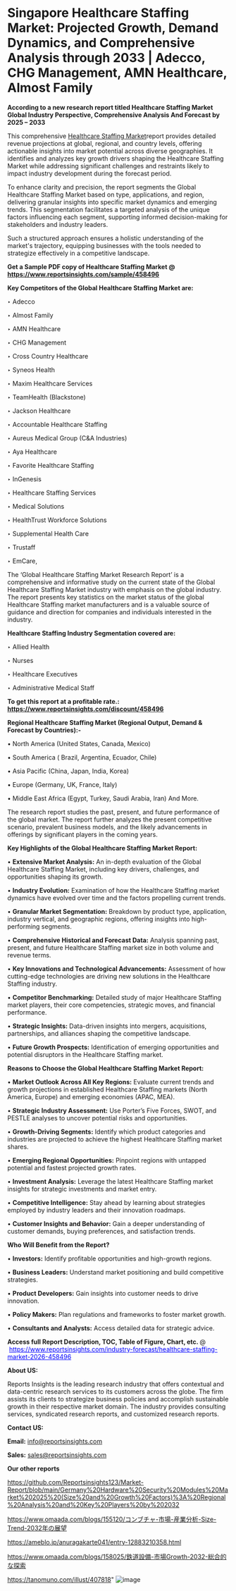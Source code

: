 # Singapore Healthcare Staffing Market: Projected Growth, Demand Dynamics, and Comprehensive Analysis through 2033 | Adecco, CHG Management, AMN Healthcare, Almost Family

<strong>According to a new research report titled Healthcare Staffing Market Global Industry Perspective, Comprehensive Analysis And Forecast by 2025 – 2033</strong>

This comprehensive <a href=https://www.reportsinsights.com/sample/458496>Healthcare Staffing Market</a>report provides detailed revenue projections at global, regional, and country levels, offering actionable insights into market potential across diverse geographies. It identifies and analyzes key growth drivers shaping the Healthcare Staffing Market while addressing significant challenges and restraints likely to impact industry development during the forecast period.

To enhance clarity and precision, the report segments the Global Healthcare Staffing Market based on type, applications, and region, delivering granular insights into specific market dynamics and emerging trends. This segmentation facilitates a targeted analysis of the unique factors influencing each segment, supporting informed decision-making for stakeholders and industry leaders.

Such a structured approach ensures a holistic understanding of the market's trajectory, equipping businesses with the tools needed to strategize effectively in a competitive landscape.

<strong>Get a Sample PDF copy of Healthcare Staffing Market </strong><strong>@<a href=https://www.reportsinsights.com/sample/458496 style=color:#0000ff;> https://www.reportsinsights.com/sample/458496</a></strong></font>

<strong>Key Competitors of the Global Healthcare Staffing Market are:</strong>

‣ Adecco

‣ Almost Family

‣ AMN Healthcare

‣ CHG Management

‣ Cross Country Healthcare

‣ Syneos Health

‣ Maxim Healthcare Services

‣ TeamHealth (Blackstone)

‣ Jackson Healthcare

‣ Accountable Healthcare Staffing

‣ Aureus Medical Group (C&A Industries)

‣ Aya Healthcare

‣ Favorite Healthcare Staffing

‣ InGenesis

‣ Healthcare Staffing Services

‣ Medical Solutions

‣ HealthTrust Workforce Solutions

‣ Supplemental Health Care

‣ Trustaff

‣ EmCare,

The ‘Global Healthcare Staffing Market Research Report’ is a comprehensive and informative study on the current state of the Global Healthcare Staffing Market industry with emphasis on the global industry. The report presents key statistics on the market status of the global Healthcare Staffing market manufacturers and is a valuable source of guidance and direction for companies and individuals interested in the industry.

<strong>Healthcare Staffing Industry Segmentation covered are:</strong>

‣ Allied Health

‣ Nurses

‣ Healthcare Executives

‣ Administrative Medical Staff

<strong>To get this report at a profitable rate.: <a href=https://www.reportsinsights.com/discount/458496 style=color:#0000ff;>https://www.reportsinsights.com/discount/458496</a></strong></font>

<strong>Regional Healthcare Staffing Market (Regional Output, Demand &amp; Forecast by Countries):-</strong>

• North America (United States, Canada, Mexico)

• South America ( Brazil, Argentina, Ecuador, Chile)

• Asia Pacific (China, Japan, India, Korea)

• Europe (Germany, UK, France, Italy)

• Middle East Africa (Egypt, Turkey, Saudi Arabia, Iran) And More.

The research report studies the past, present, and future performance of the global market. The report further analyzes the present competitive scenario, prevalent business models, and the likely advancements in offerings by significant players in the coming years.

<strong>Key Highlights of the Global Healthcare Staffing Market Report:</strong>

• <strong>Extensive Market Analysis:</strong> An in-depth evaluation of the Global Healthcare Staffing Market, including key drivers, challenges, and opportunities shaping its growth.

• <strong>Industry Evolution:</strong> Examination of how the Healthcare Staffing market dynamics have evolved over time and the factors propelling current trends.

• <strong>Granular Market Segmentation:</strong> Breakdown by product type, application, industry vertical, and geographic regions, offering insights into high-performing segments.

• <strong>Comprehensive Historical and Forecast Data:</strong> Analysis spanning past, present, and future Healthcare Staffing market size in both volume and revenue terms.

• <strong>Key Innovations and Technological Advancements:</strong> Assessment of how cutting-edge technologies are driving new solutions in the Healthcare Staffing industry.

• <strong>Competitor Benchmarking:</strong> Detailed study of major Healthcare Staffing market players, their core competencies, strategic moves, and financial performance.

• <strong>Strategic Insights:</strong> Data-driven insights into mergers, acquisitions, partnerships, and alliances shaping the competitive landscape.

• <strong>Future Growth Prospects:</strong> Identification of emerging opportunities and potential disruptors in the Healthcare Staffing market.

<strong>Reasons to Choose the Global Healthcare Staffing Market Report:</strong>

• <strong>Market Outlook Across All Key Regions:</strong> Evaluate current trends and growth projections in established Healthcare Staffing markets (North America, Europe) and emerging economies (APAC, MEA).

• <strong>Strategic Industry Assessment:</strong> Use Porter’s Five Forces, SWOT, and PESTLE analyses to uncover potential risks and opportunities.

• <strong>Growth-Driving Segments:</strong> Identify which product categories and industries are projected to achieve the highest Healthcare Staffing market shares.

• <strong>Emerging Regional Opportunities:</strong> Pinpoint regions with untapped potential and fastest projected growth rates.

• <strong>Investment Analysis:</strong> Leverage the latest Healthcare Staffing market insights for strategic investments and market entry.

• <strong>Competitive Intelligence:</strong> Stay ahead by learning about strategies employed by industry leaders and their innovation roadmaps.

• <strong>Customer Insights and Behavior:</strong> Gain a deeper understanding of customer demands, buying preferences, and satisfaction trends.

<strong>Who Will Benefit from the Report?</strong>

• <strong>Investors:</strong> Identify profitable opportunities and high-growth regions.

• <strong>Business Leaders:</strong> Understand market positioning and build competitive strategies.

• <strong>Product Developers:</strong> Gain insights into customer needs to drive innovation.

• <strong>Policy Makers:</strong> Plan regulations and frameworks to foster market growth.

• <strong>Consultants and Analysts:</strong> Access detailed data for strategic advice.
</ul>
<strong>Access full Report Description, TOC, Table of Figure, Chart, etc. </strong>@  <a href=https://www.reportsinsights.com/industry-forecast/healthcare-staffing-market-2026-458496 style=color:#0000ff;>https://www.reportsinsights.com/industry-forecast/healthcare-staffing-market-2026-458496</a></font>

<strong><strong>About US</strong>:</strong>

Reports Insights is the leading research industry that offers contextual and data-centric research services to its customers across the globe. The firm assists its clients to strategize business policies and accomplish sustainable growth in their respective market domain. The industry provides consulting services, syndicated research reports, and customized research reports.

<strong>Contact US:</strong>

<p class=""""><b>Email:</b> <a href=mailto:info@reportsinsights.com>info@reportsinsights.com</a></p>
<p class=""""><b>Sales:</b> <a href=mailto:sales@reportsinsights.com>sales@reportsinsights.com</a></p>

<strong>Our other reports</strong>

<a href=https://github.com/Reportsinsights123/Market-Report/blob/main/Germany%20Hardware%20Security%20Modules%20Market%202025%20(Size%20and%20Growth%20Factors)%3A%20Regional%20Analysis%20and%20Key%20Players%20by%202032>https://github.com/Reportsinsights123/Market-Report/blob/main/Germany%20Hardware%20Security%20Modules%20Market%202025%20(Size%20and%20Growth%20Factors)%3A%20Regional%20Analysis%20and%20Key%20Players%20by%202032</a>

<a href=https://www.omaada.com/blogs/155120/コンブチャ-市場-産業分析-Size-Trend-2032年の展望>https://www.omaada.com/blogs/155120/コンブチャ-市場-産業分析-Size-Trend-2032年の展望</a>

<a href=https://ameblo.jp/anuragakarte041/entry-12883210358.html>https://ameblo.jp/anuragakarte041/entry-12883210358.html</a>

<a href=https://www.omaada.com/blogs/158025/鉄道設備-市場Growth-2032-総合的な探索>https://www.omaada.com/blogs/158025/鉄道設備-市場Growth-2032-総合的な探索</a>

<a href=https://tanomuno.com/illust/407818>https://tanomuno.com/illust/407818</a>"
![image](https://github.com/user-attachments/assets/543c3e8b-d54d-4fb1-b82f-aab786a0d36d)
